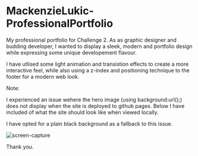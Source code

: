 # MackenzieLukic-ProfessionalPortfolio

My professional portfolio for Challenge 2. As as graphic designer and budding developer, I wanted to display a sleek, modern and portfolio design while expressing some unique developement flavour. 

I have utlised some light animation and transistion effects to create a more interactive feel, while also using a z-index and positioning technique to the footer for a modern web look. 


Note:

I experienced an issue wehere the hero image (using background:url();) does not display when the site is deployed to github pages. Below I have included of what the site should look like when viewed locally.

I have opted for a plain black background as a fallback to this issue. 


![screen-capture](assets/images/screencapture-127-0-0-1-5500-index-html-2023-03-31-15_55_49.png)


Thank you.